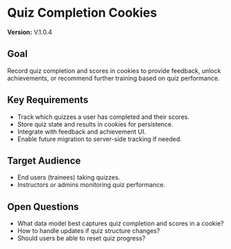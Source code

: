 # Quiz Completion Cookies

**Version:** V.1.0.4

## Goal
Record quiz completion and scores in cookies to provide feedback, unlock achievements, or recommend further training based on quiz performance.

## Key Requirements
- Track which quizzes a user has completed and their scores.
- Store quiz state and results in cookies for persistence.
- Integrate with feedback and achievement UI.
- Enable future migration to server-side tracking if needed.

## Target Audience
- End users (trainees) taking quizzes.
- Instructors or admins monitoring quiz performance.

## Open Questions
- What data model best captures quiz completion and scores in a cookie?
- How to handle updates if quiz structure changes?
- Should users be able to reset quiz progress?
